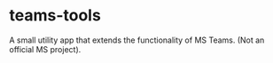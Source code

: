 # teams-tools
A small utility app that extends the functionality of MS Teams. (Not an official MS project).
